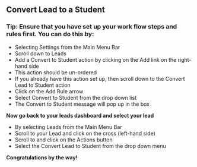 ## **Convert Lead to a Student**

### Tip: Ensure that you have set up your work flow steps and rules first. You can do this by:

-	Selecting Settings from the Main Menu Bar
-	Scroll down to Leads
-	Add a Convert to Student action by clicking on the Add link on the right-hand side
-	This action should be un-ordered
-	If you already have this action set up, then scroll down to the Convert Lead to Student action 
-	Click on the Add Rule arrow
-	Select Convert to Student from the drop down list
-	The Convert to Student message will pop up in the box

**Now go back to your leads dashboard and select your lead**

-	By selecting Leads from the Main Menu Bar
-	Scroll to your Lead and click on the cross (left-hand side)
-	Scroll to and click on the Actions button
-	Select the Convert Lead to Student from the drop down menu

**Congratulations by the way!**



